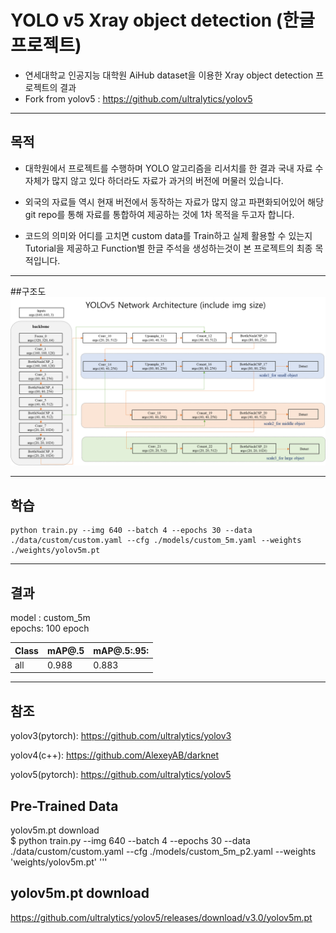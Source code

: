 
# YOLO v5 Xray object detection (한글 프로젝트)

- 연세대학교 인공지능 대학원 AiHub dataset을 이용한 Xray object detection 프로젝트의 결과  
- Fork from yolov5 : https://github.com/ultralytics/yolov5  
----

## 목적

- 대학원에서 프로젝트를 수행하며 YOLO 알고리즘을 리서치를 한 결과 국내 자료 수 자체가 많지 않고 있다 하더라도 자료가 과거의 버전에 머물러 있습니다.    


- 외국의 자료들 역시 현재 버전에서 동작하는 자료가 많지 않고 파편화되어있어 해당 git repo를 통해 자료를 통합하여 제공하는 것에 1차 목적을 두고자 합니다.   


- 코드의 의미와 어디를 고치면 custom data를 Train하고 실제 활용할 수 있는지 Tutorial을 제공하고 Function별 한글 주석을 생성하는것이 본 프로젝트의 최종 목적입니다.   


----
##구조도
![img.png](img.png)

---
## 학습

~~~
python train.py --img 640 --batch 4 --epochs 30 --data ./data/custom/custom.yaml --cfg ./models/custom_5m.yaml --weights ./weights/yolov5m.pt
~~~
---

## 결과
model : custom_5m  
epochs: 100 epoch    

| Class                         | mAP@.5 | mAP@.5:.95: |
|-------------------------------|--------|-------------|
| all                           | 0.988  | 0.883       |

----

## 참조
yolov3(pytorch): https://github.com/ultralytics/yolov3


yolov4(c++): https://github.com/AlexeyAB/darknet


yolov5(pytorch): https://github.com/ultralytics/yolov5  



## Pre-Trained Data 
yolov5m.pt download  
$ python train.py --img 640 --batch 4 --epochs 30 --data ./data/custom/custom.yaml --cfg ./models/custom_5m_p2.yaml --weights 'weights/yolov5m.pt'
'''

## yolov5m.pt download
https://github.com/ultralytics/yolov5/releases/download/v3.0/yolov5m.pt

